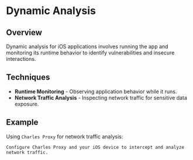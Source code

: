 
# Dynamic Analysis

## Overview
Dynamic analysis for iOS applications involves running the app and monitoring its runtime behavior to identify vulnerabilities and insecure interactions.

## Techniques
- **Runtime Monitoring** - Observing application behavior while it runs.
- **Network Traffic Analysis** - Inspecting network traffic for sensitive data exposure.

## Example
Using `Charles Proxy` for network traffic analysis:
```plaintext
Configure Charles Proxy and your iOS device to intercept and analyze network traffic.

